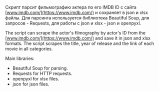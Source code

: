 Скрипт парсит фильмографию актера по его IMDB ID с сайта [www.imdb.com/](https://www.imdb.com/) и сохраняет в json и xlsx файлы.
Для парсинга используется библиотека Beautiful Soup, для запросов - Requests, для работы с json и xlsx - json и openpyxl.


The script can scrape the actor's filmography by actor's ID from the [www.imdb.com/](https://www.imdb.com/) and save it in json and xlsx formats.
The script scrapes the title, year of release and the link of each movie in all categories.

Main libraries:
  - Beautiful Soup for parsing.
  - Requests for HTTP requests.
  - openpyxl for xlsx files.
  - json for json files.
